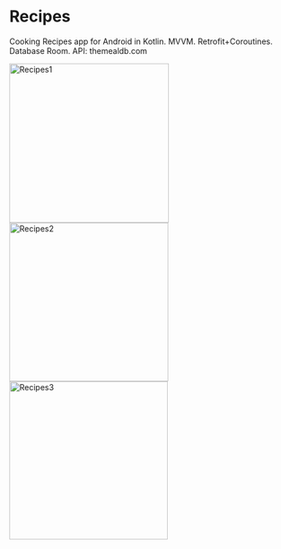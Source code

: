 # Recipes
Cooking Recipes app for Android in Kotlin. MVVM. Retrofit+Coroutines. Database Room. API: themealdb.com

<img width="284" alt="Recipes1" src="https://user-images.githubusercontent.com/74114011/165500385-0b07de45-2f0f-4cc9-a80f-f3c516b5aad1.png">
<img width="283" alt="Recipes2" src="https://user-images.githubusercontent.com/74114011/165500400-b327890c-adbf-4e75-93eb-60d37436a3a2.png">
<img width="282" alt="Recipes3" src="https://user-images.githubusercontent.com/74114011/165500405-25afaece-9329-4fc1-9b93-5b1d4895e713.png">

